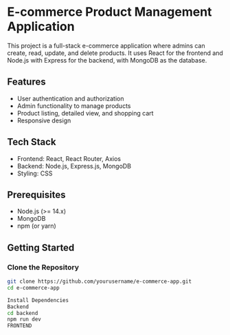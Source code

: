 # E-commerce Product Management Application

This project is a full-stack e-commerce application where admins can create, read, update, and delete products. It uses React for the frontend and Node.js with Express for the backend, with MongoDB as the database.

## Features

- User authentication and authorization
- Admin functionality to manage products
- Product listing, detailed view, and shopping cart
- Responsive design

## Tech Stack

- Frontend: React, React Router, Axios
- Backend: Node.js, Express.js, MongoDB
- Styling: CSS

## Prerequisites

- Node.js (>= 14.x)
- MongoDB
- npm (or yarn)

## Getting Started

### Clone the Repository

```sh
git clone https://github.com/yourusername/e-commerce-app.git
cd e-commerce-app

Install Dependencies
Backend
cd backend
npm run dev
FRONTEND
